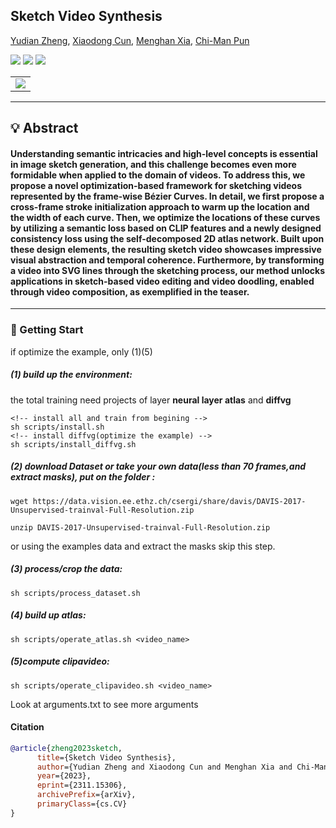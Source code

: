 ## Sketch Video Synthesis

[Yudian Zheng](https://yudianzheng2018@gmail.com/), [Xiaodong Cun](http://vinthony.github.io/), [Menghan Xia](https://menghanxia.github.io/), [Chi-Man Pun](https://www.cis.um.edu.mo/~cmpun/)

<a href='https://arxiv.org/abs/2311.15306'><img src='https://img.shields.io/badge/ArXiv-2311-15306-red'></a> 
<a href='https://sketchvideo.github.io/'><img src='https://img.shields.io/badge/Project-Page-Green'></a>
<a href='https://www.youtube.com/watch?v=cVQERKS3Iqg'><img src='https://img.shields.io/badge/Youtube-Video-blue'></a>

<table class="center">
  <td><img src="gif/teaser.gif"></td>
</tr>
</table >

------------------
## 💡 Abstract

#### Understanding semantic intricacies and high-level concepts is essential in image sketch generation, and this challenge becomes even more formidable when applied to the domain of videos. To address this, we propose a novel optimization-based framework for sketching videos represented by the frame-wise Bézier Curves. In detail, we first propose a cross-frame stroke initialization approach to warm up the location and the width of each curve. Then, we optimize the locations of these curves by utilizing a semantic loss based on CLIP features and a newly designed consistency loss using the self-decomposed 2D atlas network. Built upon these design elements, the resulting sketch video showcases impressive visual abstraction and temporal coherence. Furthermore, by transforming a video into SVG lines through the sketching process, our method unlocks applications in sketch-based video editing and video doodling, enabled through video composition, as exemplified in the teaser.
------------------

### 🚩 Getting Start
if optimize the example, only (1)(5)

##### (1) build up the environment: 

the total training need projects of layer **neural layer atlas** and **diffvg**

```
<!-- install all and train from begining -->
sh scripts/install.sh
<!-- install diffvg(optimize the example) -->
sh scripts/install_diffvg.sh
```

##### (2) download Dataset or take your own data(less than 70 frames,and extract masks), put on the folder <data>:

```
wget https://data.vision.ee.ethz.ch/csergi/share/davis/DAVIS-2017-Unsupervised-trainval-Full-Resolution.zip
 
unzip DAVIS-2017-Unsupervised-trainval-Full-Resolution.zip
```

or using the examples data and extract the masks skip this step.

##### (3) process/crop the data:

```
sh scripts/process_dataset.sh
```

##### (4) build up atlas:
```
sh scripts/operate_atlas.sh <video_name>
```

##### (5)compute clipavideo:
```
sh scripts/operate_clipavideo.sh <video_name>
```

Look at arguments.txt to see more arguments

#### Citation

```bibtex
@article{zheng2023sketch,
      title={Sketch Video Synthesis}, 
      author={Yudian Zheng and Xiaodong Cun and Menghan Xia and Chi-Man Pun},
      year={2023},
      eprint={2311.15306},
      archivePrefix={arXiv},
      primaryClass={cs.CV}
}

```
